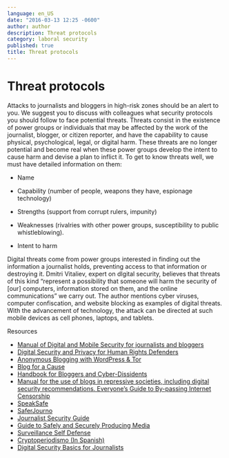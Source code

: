 ```yaml
---
language: en_US
date: "2016-03-13 12:25 -0600"
author: author
description: Threat protocols
category: laboral security
published: true
title: Threat protocols
---
```



# Threat protocols
Attacks to journalists and bloggers in high-risk zones should be an alert to you. We suggest you to discuss with colleagues what security protocols you should follow to face potential threats. Threats consist in the existence of power groups or individuals that may be affected by the work of the journalist, blogger, or citizen reporter, and have the capability to cause physical, psychological, legal, or digital harm. These threats are no longer potential and become real when these power groups develop the intent to cause harm and devise a plan to inflict it.
To get to know threats well, we must have detailed information on them:

- Name

- Capability (number of people, weapons they have, espionage technology)

- Strengths (support from corrupt rulers, impunity)

- Weaknesses (rivalries with other power groups, susceptibility to public whistleblowing).

- Intent to harm

Digital threats come from power groups interested in finding out the information a journalist holds, preventing access to that information or destroying it. Dmitri Vitaliev, expert on dIgital security, believes that threats of this kind “represent a possibility that someone will harm the security of [our] computers, information stored on them, and the online communications” we carry out. The author mentions cyber viruses, computer confiscation, and website blocking as examples of digital threats. With the advancement of technology, the attack can be directed at such mobile devices as cell phones, laptops, and tablets.

Resources

- [Manual of Digital and Mobile Security for journalists and bloggers](http://www.icfj.org/es/resources/manual-de-seguridad-digital-y-móvil)
- [Digital Security and Privacy for Human Rights Defenders](http://www.frontlinedefenders.org/digital-security)
- [Anonymous Blogging with WordPress & Tor](http://advocacy.globalvoicesonline.org/projects/guide)
- [Blog for a Cause](http://advocacy.globalvoicesonline.org/projects/guide-blog-for-a-cause/)
- [Handbook for Bloggers and Cyber-Dissidents](http://www.rsf.org/IMG/pdf/guide_gb_md-2.pdf)
- [Manual for the use of blogs in repressive societies, including digital security recommendations. Everyone’s Guide to By-passing Internet Censorship](http://www.civisec.org/guides/everyones-guides)
- [SpeakSafe](http://speaksafe.internews.org)
- [SaferJourno](https://internews.org/sites/default/files/resources/SaferJournoGuide_2014-03-21.pdf)
- [Journalist Security Guide](https://www.cpj.org/reports/2012/04/journalist-security-guide.php)
- [Guide to Safely and Securely Producing Media](http://smallworldnews.tv/guide/)
- [Surveillance Self Defense](https://ssd.eff.org)
- [Cryptoperiodismo (In Spanish)](http://cryptoperiodismo.org)
- [Digital Security Basics for Journalists](http://nationalsecurityzone.org/site/digital-security-basics-for-journalists/)
